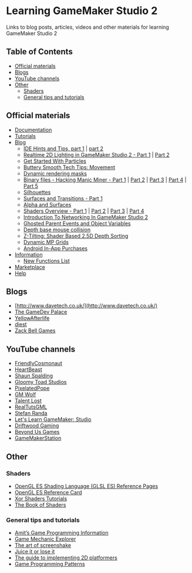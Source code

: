 # Learning GameMaker Studio 2
Links to blog posts, articles, videos and other materials for learning GameMaker Studio 2
## Table of Contents
* [Official materials](#official-materials)
* [Blogs](#blogs)
* [YouTube channels](#youtube-channels)
* [Other](#other)
	* [Shaders](#shaders)
	* [General tips and tutorials](#general-tips-and-tutorials)

## Official materials
* [Documentation](http://docs2.yoyogames.com/)
* [Tutorials](https://www.yoyogames.com/learn)
* [Blog](https://www.yoyogames.com/blog)
	* [IDE Hints and Tips, part 1](https://www.yoyogames.com/blog/415/gamemaker-studio-2-newsletter-5) 
	| [part 2](https://www.yoyogames.com/blog/416/gamemaker-studio-2-ide-hints-and-tips-part-2)
	* [Realtime 2D Lighting in GameMaker Studio 2 - Part 1](https://www.yoyogames.com/blog/419/realtime-2d-lighting-in-gamemaker-studio-2-part-1) 
	| [Part 2](https://www.yoyogames.com/blog/420/realtime-2d-lighting-in-gamemaker-studio-2-part-2)
	* [Get Started With Particles](https://www.yoyogames.com/blog/444/get-started-with-particles-in-gamemaker-studio-2)
	* [Buttery Smooth Tech Tips: Movement](https://www.yoyogames.com/blog/432/buttery-smooth-tech-tips-movement)
	* [Dynamic rendering masks](https://www.yoyogames.com/blog/430/dynamic-rendering-masks)
	* [Binary files - Hacking Manic Miner - Part 1](https://www.yoyogames.com/blog/421/binary-files-hacking-manic-miner-part-1)
	| [Part 2](https://www.yoyogames.com/blog/423/binary-files-hacking-manic-miner-part-2)
	| [Part 3](https://www.yoyogames.com/blog/424/binary-files-hacking-manic-miner-part-3)
	| [Part 4](https://www.yoyogames.com/blog/425/binary-files-hacking-manic-miner-part-4)
	| [Part 5](https://www.yoyogames.com/blog/426/binary-files-hacking-manic-miner-part-5)
	* [Silhouettes](https://www.yoyogames.com/blog/382/silhouettes)
	* [Surfaces and Transitions - Part 1](https://www.yoyogames.com/blog/387/surfaces-and-transitions-part-1)
	* [Alpha and Surfaces](https://www.yoyogames.com/blog/60/alpha-and-surfaces)
	* [Shaders Overview - Part 1](https://www.yoyogames.com/blog/14/shaders-overview-part-1) 
	| [Part 2](https://www.yoyogames.com/blog/16/shaders-overview-part-2) 
	| [Part 3](https://www.yoyogames.com/blog/17/shaders-overview-part-3) 
	| [Part 4](https://www.yoyogames.com/blog/18/shaders-overview-part-4)
	* [Introduction To Networking In GameMaker Studio 2](https://www.yoyogames.com/blog/446/introduction-to-networking-in-gamemaker-studio-2)
	* [Ghosted Parent Events and Object Variables](https://www.yoyogames.com/blog/454/ghosted-parent-events-and-object-variables)
	* [Depth base mouse collision](https://www.yoyogames.com/blog/427/depth-base-mouse-collision)
	* [Z-Tilting: Shader Based 2.5D Depth Sorting](https://www.yoyogames.com/blog/458/z-tilting-shader-based-2-5d-depth-sorting)
	* [Dynamic MP Grids](https://www.yoyogames.com/blog/459/dynamic-mp-grids)
	* [Android In-App Purchases](https://www.yoyogames.com/blog/468/android-in-app-purchases)
* [Information](https://help.yoyogames.com/hc/en-us/sections/206765708-Information)
	* [New Functions List ](https://help.yoyogames.com/hc/en-us/articles/231539867)
* [Marketplace](https://marketplace.yoyogames.com/)
* [Help](https://help.yoyogames.com/hc/en-us/categories/204246668-GameMaker-Studio-2)

## Blogs
* [http://www.davetech.co.uk/](http://www.davetech.co.uk/)
* [The GameDev Palace](https://gdpalace.wordpress.com/)
* [YellowAfterlife](https://yal.cc/)
* [diest](http://michaelvandiest.tumblr.com/tagged/tutorial)
* [Zack Bell Games](https://zackbellgames.com/)

## YouTube channels
* [FriendlyCosmonaut](https://www.youtube.com/channel/UCKCKHxkH8zqV9ltWZw0JFig/videos)
* [HeartBeast](https://www.youtube.com/user/uheartbeast/videos)
* [Shaun Spalding](https://www.youtube.com/user/999Greyfox/videos)
* [Gloomy Toad Studios](https://www.youtube.com/channel/UCmSLCkK6I5cONb-5N0v18Kw/videos)
* [PixelatedPope](https://www.youtube.com/user/PixelatedPope/videos)
* [GM Wolf](https://www.youtube.com/user/GMWolfTuts/videos)
* [Talent Lost](https://www.youtube.com/channel/UCGSreyyonwL8RSTomUlhuxw/videos)
* [RealTutsGML](https://www.youtube.com/user/RealTutsGML/videos)
* [Stefan Randa](https://www.youtube.com/channel/UCHkfmOA8oKhi29owGkZI0cg/videos)
* [Let's Learn GameMaker: Studio](https://www.youtube.com/user/letslearngamemaker/videos)
* [Driftwood Gaming](https://www.youtube.com/channel/UCJH5XV4YrFDwhdbX4VISqUQ/videos)
* [Beyond Us Games](https://www.youtube.com/channel/UCHfgp0ynCQhlTyMiTPvPBkg/videos)
* [GameMakerStation](https://www.youtube.com/channel/UCG9UNVaFpL0qCFUvIys1omg/videos)

## Other
### Shaders
* [OpenGL ES Shading Language (GLSL ES) Reference Pages](https://www.khronos.org/registry/OpenGL/specs/es/2.0/es_cm_spec_2.0.pdf)
* [OpenGL ES Reference Card](https://www.khronos.org/opengles/sdk/docs/reference_cards/OpenGL-ES-2_0-Reference-card.pdf)
* [Xor Shaders Tutorials](http://xorshaders.weebly.com/)
* [The Book of Shaders](https://thebookofshaders.com/)

### General tips and tutorials
* [Amit’s Game Programming Information](http://www-cs-students.stanford.edu/~amitp/gameprog.html)
* [Game Mechanic Explorer](https://gamemechanicexplorer.com/#)
* [The art of screenshake](https://www.youtube.com/watch?v=AJdEqssNZ-U)
* [Juice it or lose it](https://www.youtube.com/watch?v=Fy0aCDmgnxg)
* [The guide to implementing 2D platformers](http://higherorderfun.com/blog/2012/05/20/the-guide-to-implementing-2d-platformers/)
* [Game Programming Patterns](http://gameprogrammingpatterns.com/)
